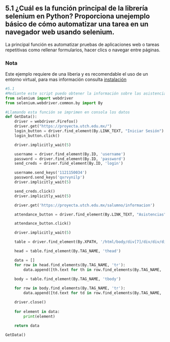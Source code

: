 ## 5.1 ¿Cuál es la función principal de la librería selenium en Python? Proporciona unejemplo básico de cómo automatizar una tarea en un navegador web usando selenium.
La principal función es automatizar pruebas de aplicaciones web o tareas repetitivas como rellenar formularios, hacer clics o navegar entre páginas.

### Nota
Este ejemplo requiere de una liberia y es recomendable el uso de un entorno virtual, para mas información consulta [instalación]([https://markdownlivepreview.com/](https://github.com/UMRGRS/PythonTest/blob/main/README.md))

```python
#5.1
#Mediante este script puedo obtener la información sobre las asistencias en la plataforma de mi universidad
from selenium import webdriver
from selenium.webdriver.common.by import By

#Llamando esta función se imprimen en consola los datos 
def GetData():
    driver = webdriver.Firefox()
    driver.get("https://proyecta.utch.edu.mx/")
    login_button = driver.find_element(By.LINK_TEXT, "Iniciar Sesión")
    login_button.click()

    driver.implicitly_wait(5)

    username = driver.find_element(By.ID, 'username')
    password = driver.find_element(By.ID, 'password')
    send_creds = driver.find_element(By.ID, 'login')

    username.send_keys('1121150034')
    password.send_keys('qxrvynilp')
    driver.implicitly_wait(5)

    send_creds.click()
    driver.implicitly_wait(5)

    driver.get('https://proyecta.utch.edu.mx/salumno/informacion')

    attendance_button = driver.find_element(By.LINK_TEXT, "Asistencias")

    attendance_button.click()

    driver.implicitly_wait(5)

    table = driver.find_element(By.XPATH, '/html/body/div[7]/div/div/div[1]/div/div[2]/div/div[2]/div/div/div[2]/div/div/div[2]/table[2]')

    head = table.find_element(By.TAG_NAME, 'thead')

    data = []
    for row in head.find_elements(By.TAG_NAME, 'tr'):
        data.append([th.text for th in row.find_elements(By.TAG_NAME, 'th')])
    
    body = table.find_element(By.TAG_NAME, 'tbody')

    for row in body.find_elements(By.TAG_NAME, 'tr'):
        data.append([td.text for td in row.find_elements(By.TAG_NAME, 'td')])

    driver.close()
    
    for element in data:
        print(element)
    
    return data

GetData()
```
